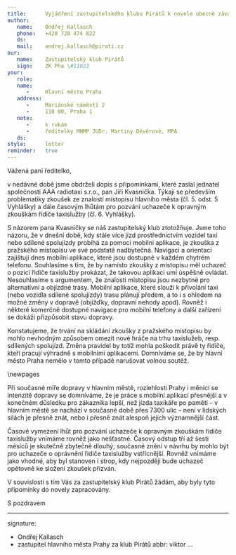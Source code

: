 ```yaml
---
title:      Vyjádření zastupitelského klubu Pirátů k novele obecně závazné vyhlášky, kterou se mění vyhláška č. 23/1998 Sb. hl. m. Prahy, o ověřování znalostí řidičů taxislužby na území hlavního města Prahy, ve znění pozdějších předpisů (dále jen „Vyhláška“)
author:
   name:    Ondřej Kallasch
   phone:   +420 720 474 822
   ds:      
   mail:    ondrej.kallasch@pirati.cz
our:
   name:    Zastupitelský klub Pirátů
   sign:    ZK Pha \#11023
your:
   role:    
   name:    
      -     Hlavní město Praha
   address:
      -     Mariánské náměstí 2
      -     110 00, Praha 1
   note:
      -     k rukám
      -     ředitelky MHMP JUDr. Martiny Děvěrové, MPA
   ds:      
style:      letter
reminder:   true
---
```


Vážená paní ředitelko,

v nedávné době jsme obdrželi dopis s připomínkami, které zaslal jednatel společnosti AAA radiotaxi s.r.o., pan Jiří Kvasnička. Týkají se především problematiky zkoušek ze znalostí místopisu hlavního města (čl. 5. odst. 5 Vyhlášky) a dále časovým lhůtám pro pozvání uchazeče k opravným zkouškám řidiče taxislužby (čl. 6. Vyhlášky). 

S názorem pana Kvasničky se náš zastupitelský klub ztotožňuje. Jsme toho názoru, že v dnešní době, kdy stále více jízd prostřednictvím vozidel taxi nebo sdílené spolujízdy probíhá za pomoci mobilní aplikace, je zkouška z pražského místopisu ve své podstatě nadbytečná. Navigaci a orientaci zajištují dnes mobilní aplikace, které jsou dostupné v každém chytrém telefonu. Souhlasíme s tím, že by namísto zkoušky z místopisu měl uchazeč o pozici řidiče taxislužby prokázat, že takovou aplikaci umí úspěšně ovládat. Nesouhlasíme s argumentem, že znalosti místopisu jsou nezbytné pro alternativní a objízdné trasy. Mobilní aplikace, které slouží k přivolání taxi (nebo vozidla sdílené spolujízdy) trasu plánují předem, a to i s ohledem na možné změny v dopravě (objížďky, dopravní nehody apod). Rovněž i některé komerčně dostupné navigace pro mobilní telefony a další zařízení se dokáží přizpůsobit stavu dopravy. 

Konstatujeme, že trvání na skládání zkoušky z pražského místopisu by mohlo nevhodným způsobem omezit nové hráče na trhu taxislužeb, resp. sdílených spolujízd. Změna pravidel by totiž mohla poškodit právě ty řidiče, kteří pracují výhradně s mobilními aplikacemi. Domníváme se, že by hlavní město Praha nemělo v tomto případě narušovat volnou soutěž.

\newpages

Při současné míře dopravy v hlavním městě, rozlehlosti Prahy i měnící se intenzitě dopravy se domníváme, že je práce s mobilní aplikací přesnější a v konečném důsledku pro zákazníka lepší, než jízda taxikáře po paměti – v hlavním městě se nachází v současné době přes 7300 ulic – není v lidských silách je přesně znát, nebo i přesně znát alespoň jejich významnější část. 

Časové vymezení lhůt pro pozvání uchazeče k opravným zkouškám řidiče taxislužby vnímáme rovněž jako nešťastné. Časový odstup tří až šesti měsíců je skutečně zbytečně dlouhý; současné znění v návrhu by mohlo být pro uchazeče o oprávnění řidiče taxislužby vstřícnější. Rovněž vnímáme jako vhodné, aby byl stanoven i strop, kdy nejpozději bude uchazeč opětovně ke složení zkoušek přizván. 

V souvislosti s tím Vás za zastupitelský klub Pirátů žádám, aby byly tyto připomínky do novely zapracovány. 


S pozdravem

---
signature:
  - Ondřej Kallasch
  - zastupitel hlavního města Prahy za klub Pirátů
abbr:       viktor
...
